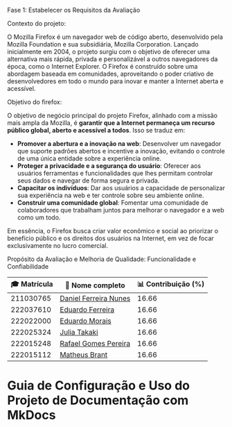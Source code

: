 Fase 1: Estabelecer os Requisitos da Avaliação

Contexto do projeto:

O Mozilla Firefox é um navegador web de código aberto, desenvolvido pela Mozilla Foundation e sua subsidiária, Mozilla Corporation. Lançado inicialmente em 2004, o projeto surgiu com o objetivo de oferecer uma alternativa mais rápida, privada e personalizável a outros navegadores da época, como o Internet Explorer. O Firefox é construído sobre uma abordagem baseada em comunidades, aproveitando o poder criativo de desenvolvedores em todo o mundo para inovar e manter a Internet aberta e acessível.

Objetivo do firefox: 

O objetivo de negócio principal do projeto Firefox, alinhado com a missão mais ampla da Mozilla, é **garantir que a Internet permaneça um recurso público global, aberto e acessível a todos**. Isso se traduz em:

*   **Promover a abertura e a inovação na web**: Desenvolver um navegador que suporte padrões abertos e incentive a inovação, evitando o controle de uma única entidade sobre a experiência online.
*   **Proteger a privacidade e a segurança do usuário**: Oferecer aos usuários ferramentas e funcionalidades que lhes permitam controlar seus dados e navegar de forma segura e privada.
*   **Capacitar os indivíduos**: Dar aos usuários a capacidade de personalizar sua experiência na web e ter controle sobre seu ambiente online.
*   **Construir uma comunidade global**: Fomentar uma comunidade de colaboradores que trabalham juntos para melhorar o navegador e a web como um todo.

Em essência, o Firefox busca criar valor econômico e social ao priorizar o benefício público e os direitos dos usuários na Internet, em vez de focar exclusivamente no lucro comercial.

Propósito da Avaliação e Melhoria de Qualidade: Funcionalidade e Confiabilidade


| 🎓 Matrícula | 🙋 Nome completo | 📊 Contribuição (%) |
|-------------|------------------|---------------------|
| 211030765 | [Daniel Ferreira Nunes ](https://github.com/Mach1r0) | 16.66 |
| 222037610 | [Eduardo Ferreira](https://github.com/eduardoferre) | 16.66 |
| 222022000 | [Eduardo Morais](https://github.com/Edumorais08) | 16.66 |
| 222025324 | [Julia Takaki](https://github.com/juliatakaki) | 16.66 |
| 222015248 | [Rafael Gomes Pereira](https://github.com/MatheussBrant) | 16.66 |
| 222015112 | [Matheus Brant](https://github.com/MatheussBrant) | 16.66 |


# Guia de Configuração e Uso do Projeto de Documentação com MkDocs